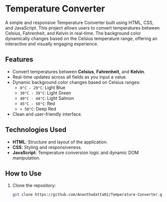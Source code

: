 # Temperature Converter

A simple and responsive Temperature Converter built using HTML, CSS, and JavaScript. This project allows users to convert temperatures between Celsius, Fahrenheit, and Kelvin in real-time. The background color dynamically changes based on the Celsius temperature range, offering an interactive and visually engaging experience.

## Features

- Convert temperatures between **Celsius**, **Fahrenheit**, and **Kelvin**.
- Real-time updates across all fields as you input a value.
- Dynamic background color changes based on Celsius ranges:
  - `0°C - 29°C`: Light Blue
  - `30°C - 39°C`: Light Green
  - `40°C - 44°C`: Light Salmon
  - `45°C - 50°C`: Red
  - `> 50°C`: Deep Red
- Clean and user-friendly interface.

## Technologies Used

- **HTML**: Structure and layout of the application.
- **CSS**: Styling and responsiveness.
- **JavaScript**: Temperature conversion logic and dynamic DOM manipulation.

## How to Use

1. Clone the repository:
   ```bash
   git clone https://github.com/Ananthadatta02/Temperature-Converter.git
